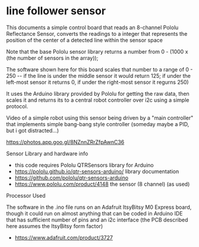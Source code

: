 # line follower sensor

This documents a simple control board that reads an 8-channel Pololu Reflectance Sensor, converts the readings to a integer that represents the position of the center of a detected line within the sensor space 

Note that the base Pololu sensor library returns a number from 0 - (1000 x (the number of sensors in the array)); 

The software shown here for this board scales that number to a range of 0 - 250 -- if the line is under the middle sensor it would return 125; if under the left-most sensor it returns 0, if under the right-most sensor it regurns 250)

It uses the Arduino library provided by Pololu for getting the raw data, then scales it and returns its to a central robot controller over i2c using a simple protocol.


Video of a simple robot using this sensor being driven by a "main controller" that implements simple bang-bang style controller (someday maybe a PID, but i got distracted...)

https://photos.app.goo.gl/8NZnnZRrZfpAwnC36

Sensor Library and hardware info

 * this code requires Pololu QTRSensors library for Arduino
 * https://pololu.github.io/qtr-sensors-arduino/  library documentation
 * https://github.com/pololu/qtr-sensors-arduino
 * https://www.pololu.com/product/4148    the sensor (8 channel) (as used)

Processor Used 

The software in the .ino file runs on an Adafruit ItsyBitsy M0 Express board, though it could run on almost anything that can be coded in Arduino IDE that has sufficient number of pins and an i2c interface (the PCB described here assumes the ItsyBitsy form factor)

* https://www.adafruit.com/product/3727

